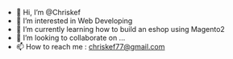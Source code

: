 - 👋 Hi, I’m @Chriskef
- 👀 I’m interested in Web Developing
- 🌱 I’m currently learning how to build an eshop using Magento2
- 💞️ I’m looking to collaborate on ...
- 📫 How to reach me : chriskef77@gmail.com

<!---
Chriskef/Chriskef is a ✨ special ✨ repository because its `README.md` (this file) appears on your GitHub profile.
You can click the Preview link to take a look at your changes.
--->
